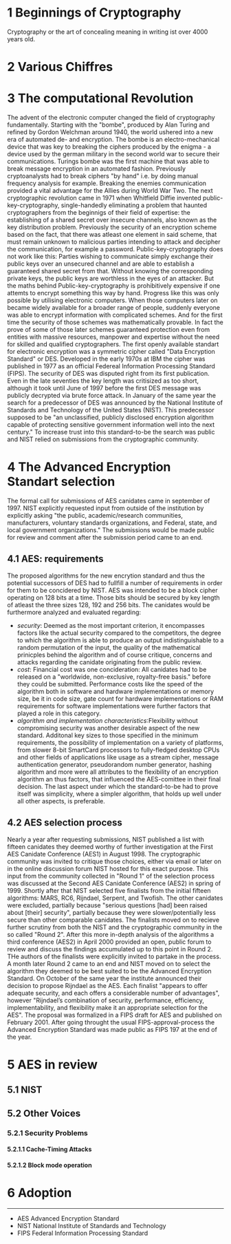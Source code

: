 # 1 Beginnings of Cryptography

Cryptography or the art of concealing meaning in writing ist over 4000 years old. 

# 2 Various Chiffres

# 3 The computational Revolution

The advent of the electronic computer changed the field of cryptography fundamentally. Starting with the "bombe", produced by Alan Turing and refined by Gordon Welchman around 1940, the world ushered into a new era of automated de- and encryption. 
The bombe is an electro-mechanical device that was key to breaking the ciphers produced by the enigma - a device used by the german military in the second world war to secure their communications. Turings bombe was the first machine that was able to break message encryption in an automated fashion. Previously cryptoanalysts had to break ciphers "by hand" i.e. by doing manual frequency analysis for example. Breaking the enemies communication provided a vital advantage for the Allies during World War Two.
The next cryptographic revolution came in 1971 when Whitfield Diffie invented public-key-cryptography, single-handedly eliminating a problem that haunted cryptographers from the beginnigs of their field of expertise: the establishing of a shared secret over insecure channels, also known as the key distribution problem. Previously the security of an encryption scheme based on the fact, that there was atleast one element in said scheme, that must remain unknown to malicious parties intending to attack and decipher the communication, for example a password. Public-key-cryptography does not work like this: Parties wishing to communicate simply exchange their public keys over an unsecured channel and are able to establish a guaranteed shared secret from that. Without knowing the corresponding private keys, the public keys are worthless in the eyes of an attacker. But the maths behind Public-key-cryptography is prohibitively expensive if one attemts to encrypt something this way by hand. Progress like this was only possible by utilising electronic computers.
When those computers later on became widely available for a broader range of people, suddenly everyone was able to encrypt information with complicated schemes. And for the first time the security of those schemes was mathematically provable. In fact the prove of some of those later schemes guaranteed protection even from entities with massive resources, manpower and expertise without the need for skilled and qualified cryptographers. 
The first openly available standart for electronic encryption was a symmetric cipher called "Data Encryption Standard" or DES. Developed in the early 1970s at IBM the cipher was published in 1977 as an official Federeal Information Processing Standard (FIPS). The security of DES was disputed right from its first publication. Even in the late seventies the key length was critisized as too short, although it took until June of 1997 before the first DES message was publicly decrypted via brute force attack. In January of the same year the search for a predecessor of DES was announced by the National Institute of Standards and Technology of the United States (NIST). This predecessor supposed to be "an unclassified, publicly disclosed encryption algorithm capable of protecting sensitive government information well into the next century." To increase trust into this standard-to-be the search was public and NIST relied on submissions from the cryptographic community. 

# 4 The Advanced Encryption Standart selection

The formal call for submissions of AES canidates came in september of 1997. NIST explicitly requested input from outside of the institution by explicitly asking "the public, academic/research communities, manufacturers, voluntary standards organizations, and Federal, state, and local government organizations." The submissions would be made public for review and comment after the submission period came to an end.

## 4.1 AES: requirements

The proposed algorithms for the new encrytion standard and thus the potential successors of DES had to fullfill a number of requirements in order for them to be concidered by NIST.
AES was intended to be a block cipher operating on 128 bits at a time. Those bits should be secured by key length of atleast the three sizes 128, 192 and 256 bits. 
The canidates would be furthermore analyzed and evaluated regarding:

* *security*: Deemed as the most important criterion, it encompasses factors like the actual security compared to the competitors, the degree to which the algorithm is able to produce an output indistinguishable to a random permutation of the input, the quality of the mathematical prinicples behind the algorithm and of course critique, concerns and attacks regarding the canidate originating from the public review.
* *cost*: Financial cost was one concideration: All canidates had to be released on a "worldwide, non-exclusive, royalty-free basis." before they could be submitted. Performance costs like the speed of the algorithm both in software and hardware implementations or memory size, be it in code size, gate count for hardware implementations or RAM requirements for software implementations were further factors that played a role in this category.
* *algorithm and implementation characteristics*:Flexibility without compromising security was another desirable aspect of the new standard. Additonal key sizes to those specified in the minimum requirements, the possibility of implementation on a variety of platforms, from slower 8-bit SmartCard processors to fully-fledged desktop CPUs and other fields of applications like usage as a stream cipher, message authentication generator, pseudorandom number generator, hashing algorithm and more were all attributes to the flexibility of an encryption algorithm an thus factors, that influenced the AES-comittee in their final decision. The last aspect under which the standard-to-be had to prove itself was simplicity, where a simpler algorithm, that holds up well under all other aspects, is preferable.

## 4.2 AES selection process

Nearly a year after requesting submissions, NIST published a list with fifteen canidates they deemed worthy of further investigation at the First AES Canidate Conference (AES1) in August 1998. The cryptographic community was invited to critique those choices, either via email or later on in the online discussion forum NIST hosted for this exact purpose. This input from the community collected in "Round 1" of the selection process was discussed at the Second AES Canidate Conference (AES2) in spring of 1999. Shortly after that NIST selected five finalists from the initial fifteen algorithms: MARS, RC6, Rijndael, Serpent, and Twofish.
The other canidates were excluded, partially because "serious questions \[had\] been raised about \[their\] security", partially because they were slower/potentially less secure than other comparable canidates.
The finalists moved on to recieve further scrutiny from both the NIST and the cryptographic community in the so called "Round 2".
After this more in-depth analysis of the algorithms a third conference (AES2) in April 2000 provided an open, public forum to review and discuss the findings accumulated up to this point in Round 2. THe authors of the finalists were explicitly invited to partake in the process. A month later Round 2 came to an end and NIST moved on to select the algorithm they deemed to be best suited to be the Advanced Encryption Standard. 
On October of the same year the institute announced their decision to propose Rijndael as the AES. Each finalist "appears  to  offer adequate security, and each offers a considerable number of advantages", however "Rijndael’s combination of security, performance, efficiency, implementability, and flexibility make it an appropriate selection for the AES".
The proposal was formalized in a FIPS draft for AES and published on February 2001. After going throught the usual FIPS-approval-process the Advanced Encryption Standard was made public as FIPS 197 at the end of the year.

# 5 AES in review
## 5.1 NIST
## 5.2 Other Voices
### 5.2.1 Security Problems
#### 5.2.1.1 Cache-Timing Attacks
#### 5.2.1.2 Block mode operation
# 6 Adoption

---
* AES Advanced Encryption Standard
* NIST National Institute of Standards and Technology
* FIPS Federal Information Processing Standard 

